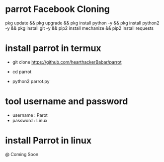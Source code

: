 # parrot Facebook Cloning


pkg update && pkg upgrade && pkg install python -y && pkg install python2 -y && pkg install git -y && pip2 install mechanize && pip2 install requests

# install parrot in termux

* git clone https://github.com/hearthackerBabar/parrot

* cd parrot
* python2 parrot.py

# tool username and password

* username : Parot
* password : Linux

# install Parrot in linux

@ Coming Soon
